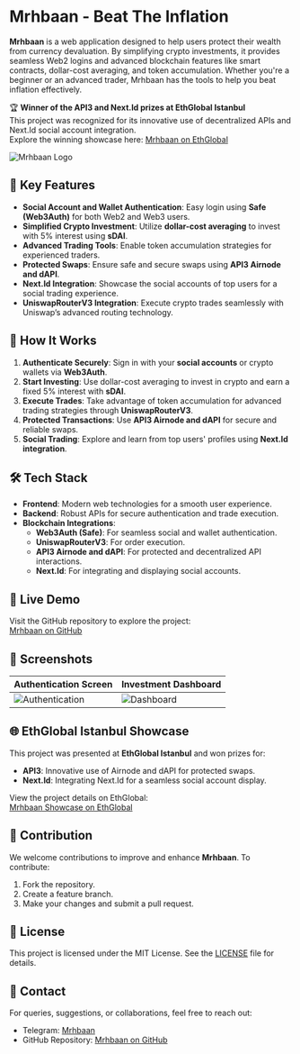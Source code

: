 # Mrhbaan - Beat The Inflation

**Mrhbaan** is a web application designed to help users protect their wealth from currency devaluation. By simplifying crypto investments, it provides seamless Web2 logins and advanced blockchain features like smart contracts, dollar-cost averaging, and token accumulation. Whether you're a beginner or an advanced trader, Mrhbaan has the tools to help you beat inflation effectively.

🏆 **Winner of the API3 and Next.Id prizes at EthGlobal Istanbul**  
This project was recognized for its innovative use of decentralized APIs and Next.Id social account integration.  
Explore the winning showcase here: [Mrhbaan on EthGlobal](https://ethglobal.com/showcase/amca-4wo1i)

![Mrhbaan Logo]([./logo.png](https://sleepswap-istanbul.vercel.app/Mrhbaan_logo_black.png))

## 🌟 Key Features

- **Social Account and Wallet Authentication**: Easy login using **Safe (Web3Auth)** for both Web2 and Web3 users.
- **Simplified Crypto Investment**: Utilize **dollar-cost averaging** to invest with 5% interest using **sDAI**.
- **Advanced Trading Tools**: Enable token accumulation strategies for experienced traders.
- **Protected Swaps**: Ensure safe and secure swaps using **API3 Airnode and dAPI**.
- **Next.Id Integration**: Showcase the social accounts of top users for a social trading experience.
- **UniswapRouterV3 Integration**: Execute crypto trades seamlessly with Uniswap’s advanced routing technology.

## 🚀 How It Works

1. **Authenticate Securely**: Sign in with your **social accounts** or crypto wallets via **Web3Auth**.
2. **Start Investing**: Use dollar-cost averaging to invest in crypto and earn a fixed 5% interest with **sDAI**.
3. **Execute Trades**: Take advantage of token accumulation for advanced trading strategies through **UniswapRouterV3**.
4. **Protected Transactions**: Use **API3 Airnode and dAPI** for secure and reliable swaps.
5. **Social Trading**: Explore and learn from top users' profiles using **Next.Id integration**.

## 🛠️ Tech Stack

- **Frontend**: Modern web technologies for a smooth user experience.
- **Backend**: Robust APIs for secure authentication and trade execution.
- **Blockchain Integrations**:
  - **Web3Auth (Safe)**: For seamless social and wallet authentication.
  - **UniswapRouterV3**: For order execution.
  - **API3 Airnode and dAPI**: For protected and decentralized API interactions.
  - **Next.Id**: For integrating and displaying social accounts.

## 🔗 Live Demo

Visit the GitHub repository to explore the project:  
[Mrhbaan on GitHub](https://github.com/tahirahmadin/mrhbaan-beat-the-inflation)

## 📸 Screenshots

| Authentication Screen       | Investment Dashboard      |
| --------------------------- | ------------------------- |
| ![Authentication](./auth.png) | ![Dashboard](./dashboard.png) |

## 🌐 EthGlobal Istanbul Showcase  

This project was presented at **EthGlobal Istanbul** and won prizes for:  
- **API3**: Innovative use of Airnode and dAPI for protected swaps.  
- **Next.Id**: Integrating Next.Id for a seamless social account display.  

View the project details on EthGlobal:  
[Mrhbaan Showcase on EthGlobal](https://ethglobal.com/showcase/amca-4wo1i)

## 🤝 Contribution

We welcome contributions to improve and enhance **Mrhbaan**. To contribute:

1. Fork the repository.
2. Create a feature branch.
3. Make your changes and submit a pull request.

## 📝 License

This project is licensed under the MIT License. See the [LICENSE](LICENSE) file for details.

## 📧 Contact

For queries, suggestions, or collaborations, feel free to reach out:

- Telegram: [Mrhbaan](https://t.me/mrhbaan)
- GitHub Repository: [Mrhbaan on GitHub](https://github.com/tahirahmadin/mrhbaan-beat-the-inflation)

